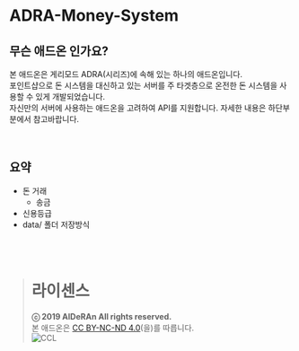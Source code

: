 # ADRA-Money-System

## 무슨 애드온 인가요?
본 애드온은 게리모드 ADRA(시리즈)에 속해 있는 하나의 애드온입니다.    
포인트샵으로 돈 시스템을 대신하고 있는 서버를 주 타겟층으로 온전한 돈 시스템을 사용할 수 있게 개발되었습니다.    
자신만의 서버에 사용하는 애드온을 고려하여 API를 지원합니다. 자세한 내용은 하단부분에서 참고바랍니다.

<br/>

## 요약
- 돈 거래
  - 송금
- 신용등급
- data/ 폴더 저장방식

<br/>
<br/>

> # 라이센스
> **ⓒ 2019 AlDeRAn All rights reserved.**    
> 본 애드온은 [CC BY-NC-ND 4.0](https://creativecommons.org/licenses/by-nc-nd/4.0/)(을)를 따릅니다.    
> ![CCL](https://i.creativecommons.org/l/by-nc-nd/4.0/88x31.png)
